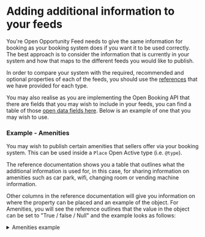 # Adding additional information to your feeds

You're Open Opportunity Feed needs to give the same information for booking as your booking system does if you want it to be used correctly. The best approach is to consider the information that is currently in your system and how that maps to the different feeds you would like to publish.&#x20;

In order to compare your system with the required, recommended and optional properties of each of the feeds, you should use the [references](../../reference/data-model/) that we have provided for each type.

You may also realise as you are implementing the Open Booking API that there are fields that you may wish to include in your feeds, you can find a table of those [open data fields here](../../reference/open-data-fields.md). Below is an example of one that you may wish to use.

### Example - Amenities

You may wish to publish certain amenities that sellers offer via your booking system. This can be used inside a `Place` Open Active type (i.e. `@type`).

The reference documentation shows you a table that outlines what the additional information is used for, in this case, for sharing information on amenities such as car park, wifi, changing room or vending machine information.&#x20;

Other columns in the reference documentation will give you information on where the property can be placed and an example of the object. For Amenities, you will see the reference outlines that the value in the object can be set to "True / false / Null" and the example looks as follows:&#x20;

<details>

<summary>Amenities example</summary>

```
{
  "@context": "https://openactive.io/",
  "@type": "Place",
  "amenityFeature": [
    {
      "name": "Changing Facilities",
      "value": true,
      "@type": "ChangingFacilities"
    },
    {
      "name": "Showers",
      "value": false,
      "@type": "Showers"
    },
    {
      "name": "Toilets",
      "value": false,
      "@type": "Toilets"
    },
    {
      "name": "Lockers",
      "value": true,
      "@type": "Lockers"
    },
    {
      "name": "Towels",
      "value": false,
      "@type": "Towels"
    },
    {
      "name": "Creche",
      "value": false,
      "@type": "Creche"
    },
    {
      "name": "Parking",
      "value": true,
      "@type": "Parking"
    },
    {
      "name": "BabyChanging",
      "value": true,
      "@type": "BabyChanging"
    },
    {
      "name": "Bar",
      "value": true,
      "@type": "beta:Bar"
    },
    {
      "name": "Cafe",
      "value": true,
      "@type": "beta:Cafe"
    },
  ],
}
```

</details>
